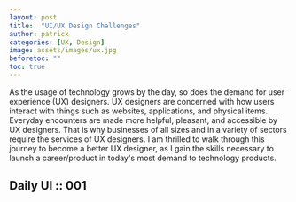 ```yaml
---
layout: post
title:  "UI/UX Design Challenges"
author: patrick
categories: [UX, Design]
image: assets/images/ux.jpg
beforetoc: ""
toc: true
---
```



As the usage of technology grows by the day, so does the demand for user experience (UX) designers. UX designers are concerned with how users interact with things such as websites, applications, and physical items. Everyday encounters are made more helpful, pleasant, and accessible by UX designers. That is why businesses of all sizes and in a variety of sectors require the services of UX designers. I am thrilled to walk through this journey to become a better UX designer, as I gain the skills necessary to launch a career/product in today's most demand to technology products.

## Daily UI :: 001
